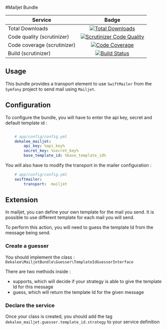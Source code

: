 #Mailjet Bundle

| Service | Badge |
| -------- |:--------:|
| Total Downloads | [![Total Downloads](https://poser.pugx.org/dekalee/mailjet-bundle/downloads)](https://packagist.org/packages/dekalee/mailjet-bundle) |
| Code quality (scrutinizer) | [![Scrutinizer Code Quality](https://scrutinizer-ci.com/g/dekalee/mailjet-bundle/badges/quality-score.png?b=master)](https://scrutinizer-ci.com/g/dekalee/mailjet-bundle/?branch=master) |
| Code coverage (scrutinizer) | [![Code Coverage](https://scrutinizer-ci.com/g/dekalee/mailjet-bundle/badges/coverage.png?b=master)](https://scrutinizer-ci.com/g/dekalee/mailjet-bundle/?branch=master) |
| Build (scrutinizer) | [![Build Status](https://scrutinizer-ci.com/g/dekalee/mailjet-bundle/badges/build.png?b=master)](https://scrutinizer-ci.com/g/dekalee/mailjet-bundle/build-status/master) |

## Usage

This bundle provides a transport element to use `SwiftMailer` from the
`Symfony` project to send mail using `Mailjet`.

## Configuration

To configure the bundle, you will have to enter the api key, secret and default
template id :

``` yaml

    # app/config/config.yml
    dekalee_mailjet:
        api_key: %api_key%
        secret_key: %secret_key%
        base_template_id: %base_template_id%
```

You will also have to modify the transport in the mailer configuration :

``` yaml
    # app/config/config.yml
    swiftmailer:
        transport:  mailjet
```

## Extension

In mailjet, you can define your own template for the mail you send. It is
possible to use different template for each mail you will send.

To perform this action, you will need to guess the template Id from the
message being send.

### Create a guesser

You should implement the class : `Dekalee\MailjetBundle\Guesser\TemplateIdGuesserInterface`

There are two methods inside :

 - supports, which will decide if your strategy is able to give the
  template Id for this message
 - guess, which will return the template Id for the given message

### Declare the service

Once your class is created, you should add the tag `dekalee_mailjet.guesser.template_id.strategy`
to your service definition
